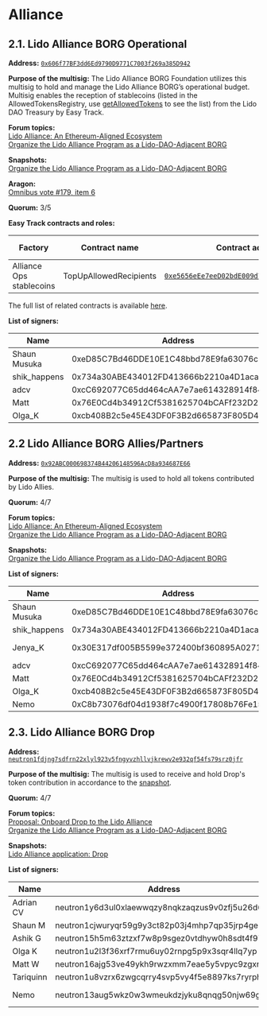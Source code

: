 # Alliance

## 2.1. Lido Alliance BORG Operational

**Address:** [`0x606f77BF3dd6Ed9790D9771C7003f269a385D942`](https://app.safe.global/settings/setup?safe=eth:0x606f77BF3dd6Ed9790D9771C7003f269a385D942)

**Purpose of the multisig:**
The Lido Alliance BORG Foundation utilizes this multisig to hold and manage the Lido Alliance BORG’s operational budget. 
Multisig enables the reception of stablecoins (listed in the AllowedTokensRegistry, use [getAllowedTokens](https://etherscan.io/address/0x4ac40c34f8992bb1e5e856a448792158022551ca#readContract#F6) to see the list) from the Lido DAO Treasury by Easy Track.

**Forum topics:**\
[Lido Alliance: An Ethereum-Aligned Ecosystem](https://research.lido.fi/t/lido-alliance-an-ethereum-aligned-ecosystem/7475)\
[Organize the Lido Alliance Program as a Lido-DAO-Adjacent BORG](https://research.lido.fi/t/organize-the-lido-alliance-program-as-a-lido-dao-adjacent-borg/8173)

**Snapshots:**\
[Organize the Lido Alliance Program as a Lido-DAO-Adjacent BORG](https://snapshot.box/#/s:lido-snapshot.eth/proposal/0xa478fa5518769096eda2b7403a1d4104ca47de3102e8a9abab8640ef1b50650c)

**Aragon:**\
[Omnibus vote #179, item 6](https://vote.lido.fi/vote/179)

**Quorum:** 3/5

**Easy Track contracts and roles:**

| Factory | Contract name           | Contract address | Multisig role |
|-------------------|-------------------------|-----------------|---------------|
| Alliance Ops stablecoins | TopUpAllowedRecipients  | [`0xe5656eEe7eeD02bdE009d77C88247BC8271e26Eb`](https://etherscan.io/address/0xe5656eEe7eeD02bdE009d77C88247BC8271e26Eb)| trustedcaller |

The full list of related contracts is available [here](https://docs.lido.fi/deployed-contracts/#easy-track-factories-for-token-transfers).

**List of signers:**

| Name | Address | Verification | Public verification                                    |
| --- | --- | -- |--------------------------------------------------------|
| Shaun Musuka | 0xeD85C7Bd46DDE10E1C48bbd78E9fa63076c5736C | https://etherscan.io/verifySig/257042 | https://x.com/dzidzoh/status/1828479578353914163 |
| shik_happens | 0x734a30ABE434012FD413666b2210a4D1aca6ec7B | https://etherscan.io/verifySig/257077 | https://x.com/shik_happens/status/1828815318556533136  |
| adcv | 0xcC692077C65dd464cAA7e7ae614328914f8469b3 | https://etherscan.io/verifySig/257079 | https://x.com/adcv_/status/1828824711159222665         |
| Matt | 0x76E0Cd4b34912Cf5381625704bCAFf232D26fFEE | https://etherscan.io/verifySig/255591 | https://x.com/MattC3W/status/1828376399654109224       |
| Olga_K | 0xcb408B2c5e45E43DF0F3B2d665873F805D435598 | https://etherscan.io/verifySig/256953 | https://x.com/itmamuramgk28/status/1828435441617350862 |

## 2.2 Lido Alliance BORG Allies/Partners

**Address:** [`0x92ABC000698374B44206148596AcD8a934687E66`](https://app.safe.global/settings/setup?safe=eth:0x92ABC000698374B44206148596AcD8a934687E66)

**Purpose of the multisig:** The multisig is used to hold all tokens contributed by Lido Allies.

**Quorum:** 4/7

**Forum topics:**\
[Lido Alliance: An Ethereum-Aligned Ecosystem](https://research.lido.fi/t/lido-alliance-an-ethereum-aligned-ecosystem/7475)\
[Organize the Lido Alliance Program as a Lido-DAO-Adjacent BORG](https://research.lido.fi/t/organize-the-lido-alliance-program-as-a-lido-dao-adjacent-borg/8173)

**Snapshots:**\
[Organize the Lido Alliance Program as a Lido-DAO-Adjacent BORG](https://snapshot.box/#/s:lido-snapshot.eth/proposal/0xa478fa5518769096eda2b7403a1d4104ca47de3102e8a9abab8640ef1b50650c)

**List of signers:**

| Name | Address | Verification | Public verification |
| --- | --- | --- | --- |
| Shaun Musuka | 0xeD85C7Bd46DDE10E1C48bbd78E9fa63076c5736C | https://etherscan.io/verifySig/257042 | https://x.com/dzidzoh/status/1828479578353914163 |
| shik_happens | 0x734a30ABE434012FD413666b2210a4D1aca6ec7B | https://etherscan.io/verifySig/257077 | https://x.com/shik_happens/status/1828815318556533136 |
| Jenya_K | 0x30E317df005B5599e372400bf360895A027120dc | https://etherscan.io/verifySig/256648 | https://x.com/tariquin/status/1828794385544434144?s=46&t=7kM2xidXSXA93Mqt0Ezzmg |
| adcv | 0xcC692077C65dd464cAA7e7ae614328914f8469b3 |https://etherscan.io/verifySig/257079 | https://x.com/adcv_/status/1828824711159222665 |
| Matt | 0x76E0Cd4b34912Cf5381625704bCAFf232D26fFEE | https://etherscan.io/verifySig/255591 | https://x.com/MattC3W/status/1828376399654109224 |
| Olga_K | 0xcb408B2c5e45E43DF0F3B2d665873F805D435598 | https://etherscan.io/verifySig/256953 | https://x.com/itmamuramgk28/status/1828435441617350862 |
| Nemo | 0xC8b73076df04d1938f7c4900f17808b76Fe15e8B | https://etherscan.io/verifySig/267461 | https://x.com/ncerovac/status/1893638899395695096 |

## 2.3. Lido Alliance BORG Drop

**Address:** [`neutron1fdjng7sdfrn22xlyl923v5fngyvzhllvjkrewv2e932qf54fs79srz0jfr`](https://www.mintscan.io/neutron/wasm/contract/neutron1fdjng7sdfrn22xlyl923v5fngyvzhllvjkrewv2e932qf54fs79srz0jfr)

**Purpose of the multisig:** The multisig is used to receive and hold Drop's token contribution in accordance to the [snapshot](https://snapshot.box/#/s:lido-snapshot.eth/proposal/0x946c9498e76cde24a1475dd786cb119bbfab2b3b5ce95b5177c0818bed91e20b).

**Quorum:** 4/7

**Forum topics:**\
[Proposal: Onboard Drop to the Lido Alliance](https://research.lido.fi/t/proposal-onboard-drop-to-the-lido-alliance/7556)\
[Organize the Lido Alliance Program as a Lido-DAO-Adjacent BORG](https://research.lido.fi/t/organize-the-lido-alliance-program-as-a-lido-dao-adjacent-borg/8173/32)

**Snapshots:**\
[Lido Alliance application: Drop](https://snapshot.box/#/s:lido-snapshot.eth/proposal/0x946c9498e76cde24a1475dd786cb119bbfab2b3b5ce95b5177c0818bed91e20b)

**List of signers:**

| Name | Address | Verification | Public verification                                   |
| --- | --- | --- |-------------------------------------------------------|
| Adrian CV | neutron1y6d3ul0xlaewwqzy8nqkzaqzus9v0zfj5u26d6 | https://www.mintscan.io/neutron/tx/6CC5E32F21EB31B06244223D11D62B226DA89EF7454F545F60D51BDB44E684D7 | -                                                     |
| Shaun M | neutron1cjwuryqr59g9y3ct82p03j4mhp7qp35jrp4geu | https://www.mintscan.io/neutron/tx/4DB9648880C4FB47B76A8E0D4348D2285A8A6CE2C8A8B486EDD49D61E3330E66 | https://x.com/dzidzoh/status/1866192391558091203      |
| Ashik G | neutron15h5m63ztzxf7w8p9sgez0vtdhyw0h8sdt4f973 | https://www.mintscan.io/neutron/tx/2A8C00D9368BD821C49C8606A0214539ABD063C30291013C460BB943678EC7A9 | https://x.com/shik_happens/status/1887468639017730446 |
| Olga K	 | neutron1u2l3f36xrf7rmu6uy02rnpg5p9x3sqr4llq7yp | https://www.mintscan.io/neutron/tx/BD96C9AB5D051B252912240764C41EA78A562BC1E2DF3E9428A2FF1FA30F28F5 | https://x.com/itmamuramgk28/status/1865073956073406592 |
| Matt W | neutron16ajg53ve49ykh9rwzxmm7eae5y5vpyc9zgxnk6 | https://www.mintscan.io/neutron/tx/0E28B8E7EB55F0A49573FC9291B8681030499F39B45137B593A9470B4E792E0A | -                                                     |
| Tariquinn | neutron1u8vzrx6zwgcqrry4svp5vy4f5e8897ks7ryrph | https://www.mintscan.io/neutron/tx/3957ABB4A77AC495644EC299933DEE21B3AA214229091455BC3787AB04BC46C7 | -                                                     |
| Nemo	 | neutron13aug5wkz0w3wmeukdzjyku8qnqg50njw69gfx0 | https://www.mintscan.io/neutron/tx/01D7D4B9E5BD339C208F2E9BC7ED85FBB227E183B1CFF457DF20AB6B48B71597?height=17520267 | -                                                     |
